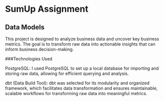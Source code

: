 # SumUp Assignment

## Data Models

This project is designed to analyze business data and uncover key business metrics. 
The goal is to transform raw data into actionable insights that can inform business decision-making.

###Technologies Used

PostgreSQL: I used PostgreSQL to set up a local database for importing and storing raw data, 
allowing for efficient querying and analysis.

dbt (Data Build Tool): dbt was selected for its modularity and organized framework, 
which facilitates data transformation and ensures maintainable, scalable workflows for transforming 
raw data into meaningful metrics.
